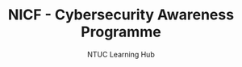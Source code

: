 ---
title: "NICF - Cybersecurity Awareness Programme"
start: "2023-02-19"
subtitle: "NTUC Learning Hub"
sortOrder: 2
draft: 0
---
